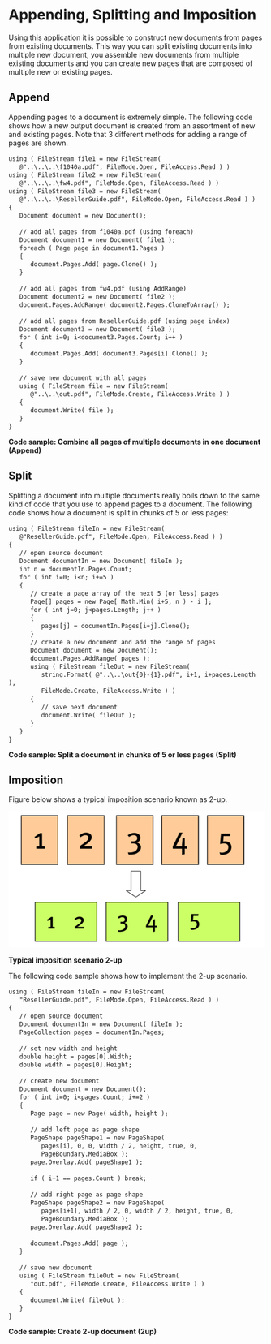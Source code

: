 # Appending, Splitting and Imposition

Using this application it is possible to construct new documents from pages from existing documents. This way you can split existing documents into multiple new document, you assemble new documents from multiple existing documents and you can create new pages that are composed of multiple new or existing pages.

## Append

Appending pages to a document is extremely simple. The following code shows how a new output document is created from an assortment of new and existing pages. Note that 3 different methods for adding a range of pages are shown.

```
using ( FileStream file1 = new FileStream( 
   @"..\..\..\f1040a.pdf", FileMode.Open, FileAccess.Read ) )
using ( FileStream file2 = new FileStream( 
   @"..\..\..\fw4.pdf", FileMode.Open, FileAccess.Read ) )
using ( FileStream file3 = new FileStream( 
   @"..\..\..\ResellerGuide.pdf", FileMode.Open, FileAccess.Read ) )
{
   Document document = new Document();

   // add all pages from f1040a.pdf (using foreach)
   Document document1 = new Document( file1 );
   foreach ( Page page in document1.Pages )
   {
      document.Pages.Add( page.Clone() );
   }

   // add all pages from fw4.pdf (using AddRange)
   Document document2 = new Document( file2 );
   document.Pages.AddRange( document2.Pages.CloneToArray() );

   // add all pages from ResellerGuide.pdf (using page index)
   Document document3 = new Document( file3 );
   for ( int i=0; i<document3.Pages.Count; i++ )
   {
      document.Pages.Add( document3.Pages[i].Clone() );
   }

   // save new document with all pages
   using ( FileStream file = new FileStream( 
      @"..\..\out.pdf", FileMode.Create, FileAccess.Write ) )
   {
      document.Write( file );
   }
}
```

**Code sample: Combine all pages of multiple documents in one document (Append)**

## Split

Splitting a document into multiple documents really boils down to the same kind of code that you use to append pages to a document. The following code shows how a document is split in chunks of 5 or less pages:

```
using ( FileStream fileIn = new FileStream( 
   @"ResellerGuide.pdf", FileMode.Open, FileAccess.Read ) )
{
   // open source document
   Document documentIn = new Document( fileIn );
   int n = documentIn.Pages.Count;
   for ( int i=0; i<n; i+=5 )
   {
      // create a page array of the next 5 (or less) pages
      Page[] pages = new Page[ Math.Min( i+5, n ) - i ];
      for ( int j=0; j<pages.Length; j++ )
      {
         pages[j] = documentIn.Pages[i+j].Clone();
      }
      // create a new document and add the range of pages
      Document document = new Document();
      document.Pages.AddRange( pages );
      using ( FileStream fileOut = new FileStream( 
         string.Format( @"..\..\out{0}-{1}.pdf", i+1, i+pages.Length ),
         FileMode.Create, FileAccess.Write ) )
      {
         // save next document
         document.Write( fileOut );
      }
   }
}
```

**Code sample: Split a document in chunks of 5 or less pages (Split)**

## Imposition

Figure below shows a typical imposition scenario known as 2-up.

![Typical-imposition-scenario-2-up](/guide/pdfkit/media/Typical-imposition-scenario-2-up.png)

**Typical imposition scenario 2-up**

The following code sample shows how to implement the 2-up scenario.

```
using ( FileStream fileIn = new FileStream( 
   "ResellerGuide.pdf", FileMode.Open, FileAccess.Read ) )
{
   // open source document
   Document documentIn = new Document( fileIn );
   PageCollection pages = documentIn.Pages;

   // set new width and height
   double height = pages[0].Width;
   double width = pages[0].Height;

   // create new document
   Document document = new Document();
   for ( int i=0; i<pages.Count; i+=2 )
   {
      Page page = new Page( width, height );    

      // add left page as page shape
      PageShape pageShape1 = new PageShape( 
         pages[i], 0, 0, width / 2, height, true, 0,
         PageBoundary.MediaBox );
      page.Overlay.Add( pageShape1 );

      if ( i+1 == pages.Count ) break;

      // add right page as page shape
      PageShape pageShape2 = new PageShape(
         pages[i+1], width / 2, 0, width / 2, height, true, 0,
         PageBoundary.MediaBox );
      page.Overlay.Add( pageShape2 );

      document.Pages.Add( page );
   }

   // save new document
   using ( FileStream fileOut = new FileStream( 
      "out.pdf", FileMode.Create, FileAccess.Write ) )
   {
      document.Write( fileOut );
   }
}
```

**Code sample: Create 2-up document (2up)**


